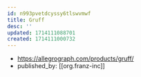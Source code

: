 ```yaml
---
id: n993pvetdcyssy6tlswvmwf
title: Gruff
desc: ''
updated: 1714111088701
created: 1714111000732
---
```


- https://allegrograph.com/products/gruff/
- published_by: [[org.franz-inc]]